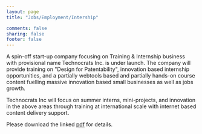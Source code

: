 ```yaml
---
layout: page
title: "Jobs/Employment/Intership"

comments: false
sharing: false
footer: false
---
```

<p>A spin-off start-up company focusing on Training & Internship business with provisional name Technocrats Inc. is under launch. The company will provide training on "Design for Patentability", innovation based internship opportunities, and a partially webtools based and partially hands-on course content fuelling massive innovation based small businesses as well as jobs growth.</p>
<p>Technocrats Inc will focus on summer interns, mini-projects, and innovation in the above areas through training at international scale with internet based content delivery support.</p>
<p>Please download the linked <a href="uploads/TDCC_poster.pdf">pdf</a> for details.</p>
